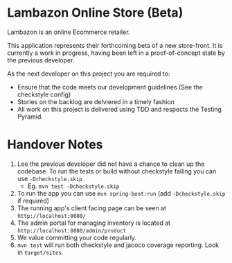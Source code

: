 # Lambazon Online Store (Beta)
Lambazon is an online Ecommerce retailer.

This application represents their forthcoming beta of a new
store-front. It is currently a work in progress, having been left
in a proof-of-concept state by the previous developer.

As the next developer on this project you are required to:
* Ensure that the code meets our development guidelines (See the checkstyle config)
* Stories on the backlog are delviered in a timely fashion
* All work on this project is delivered using TDD and respects the
Testing Pyramid.

# Handover Notes

1. Lee the previous developer did not have a chance to clean up the codebase.
To run the tests or build without checkstyle failing you can use `-Dcheckstyle.skip`
   * Eg. `mvn test -Dcheckstyle.skip`
1. To run the app you can use `mvn spring-boot:run` (add `-Dcheckstyle.skip` if required)
1. The running app's client facing page can be seen at `http://localhost:8080/`
1. The admin portal for managing inventory is located at `http://localhost:8080/admin/product`
1. We value committing your code regularly.
1. `mvn test` will run both checkstyle and jacoco coverage reporting. Look in `target/sites`.


